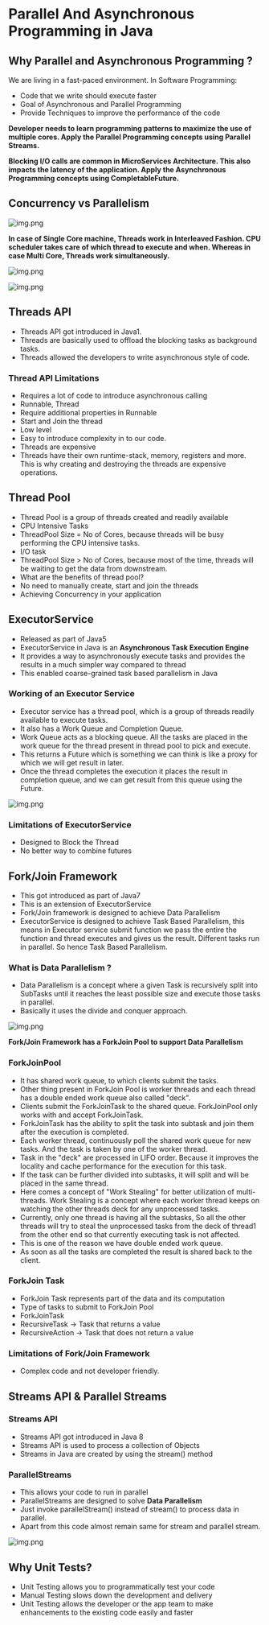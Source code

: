 # Parallel And Asynchronous Programming in Java

## Why Parallel and Asynchronous Programming ?
We are living in a fast-paced environment. In Software Programming:
- Code that we write should execute faster
- Goal of Asynchronous and Parallel Programming
- Provide Techniques to improve the performance of the code

**Developer needs to learn programming patterns to maximize the use of multiple cores.
Apply the Parallel Programming concepts using Parallel Streams.**

**Blocking I/O calls are common in MicroServices Architecture. This also impacts the latency of the application.
Apply the Asynchronous Programming concepts using CompletableFuture.**

## Concurrency vs Parallelism

![img.png](Concurrency.png)

**In case of Single Core machine, Threads work in Interleaved Fashion. CPU scheduler takes care of which thread to 
execute and when. Whereas in case Multi Core, Threads work simultaneously.**

![img.png](Parallelism.png)

![img.png](ConcurrencyVsParallelism.png)

## Threads API
- Threads API got introduced in Java1.
- Threads are basically used to offload the blocking tasks as background tasks.
- Threads allowed the developers to write asynchronous style of code.

### Thread API Limitations
- Requires a lot of code to introduce asynchronous calling
- Runnable, Thread
- Require additional properties in Runnable
- Start and Join the thread
- Low level
- Easy to introduce complexity in to our code.
- Threads are expensive 
- Threads have their own runtime-stack, memory, registers and more. This is why creating and destroying the threads are expensive operations.

## Thread Pool
- Thread Pool is a group of threads created and readily available
- CPU Intensive Tasks
- ThreadPool Size = No of Cores, because threads will be busy performing the CPU intensive tasks.
- I/O task
- ThreadPool Size > No of Cores, because most of the time, threads will be waiting to get the data from downstream.
- What are the benefits of thread pool?
- No need to manually create, start and join the threads
- Achieving Concurrency in your application

## ExecutorService
- Released as part of Java5
- ExecutorService in Java is an **Asynchronous Task Execution Engine**
- It provides a way to asynchronously execute tasks and provides the results in a much simpler way compared to thread
- This enabled coarse-grained task based parallelism in Java

### Working of an Executor Service
- Executor service has a thread pool, which is a group of threads readily available to execute tasks.
- It also has a Work Queue and Completion Queue.
- Work Queue acts as a blocking queue. All the tasks are placed in the work queue for the thread present in thread pool to pick and execute.
- This returns a Future which is something we can think is like a proxy for which we will get result in later.
- Once the thread completes the execution it places the result in completion queue, and we can get result from this queue using the Future.

![img.png](ExecutorServiceWorking.png)

### Limitations of ExecutorService
- Designed to Block the Thread
- No better way to combine futures

## Fork/Join Framework
- This got introduced as part of Java7
- This is an extension of ExecutorService
- Fork/Join framework is designed to achieve Data Parallelism
- ExecutorService is designed to achieve Task Based Parallelism, this means in Executor service submit function we pass the entire the function and
thread executes and gives us the result. Different tasks run in parallel. So hence Task Based Parallelism.

### What is Data Parallelism ?
- Data Parallelism is a concept where a given Task is recursively split into SubTasks until it reaches the least possible size 
and execute those tasks in parallel.
- Basically it uses the divide and conquer approach.

![img.png](ForkJoinParallelism.png)

**Fork/Join Framework has a ForkJoin Pool to support Data Parallelism**

### ForkJoinPool
- It has shared work queue, to which clients submit the tasks.
- Other thing present in ForkJoin Pool is worker threads and each thread has a double ended work queue also called "deck".
- Clients submit the ForkJoinTask to the shared queue. ForkJoinPool only works with and accept ForkJoinTask.
- ForkJoinTask has the ability to split the task into subtask and join them after the execution is completed.
- Each worker thread, continuously poll the shared work queue for new tasks. And the task is taken by one of the worker thread.
- Task in the "deck" are processed in LIFO order. Because it improves the locality and cache performance for the execution for
this task.
- If the task can be further divided into subtasks, it will split and will be placed in the same thread.
- Here comes a concept of "Work Stealing" for better utilization of multi-threads. Work Stealing is a concept where each
worker thread keeps on watching the other threads deck for any unprocessed tasks.
- Currently, only one thread is having all the subtasks, So all the other threads will try to steal the unprocessed tasks
from the deck of thread1 from the other end so that currently executing task is not affected.
- This is one of the reason we have double ended work queue.
- As soon as all the tasks are completed the result is shared back to the client.

### ForkJoin Task
- ForkJoin Task represents part of the data and its computation
- Type of tasks to submit to ForkJoin Pool
- ForkJoinTask
- RecursiveTask -> Task that returns a value
- RecursiveAction -> Task that does not return a value

### Limitations of Fork/Join Framework
- Complex code and not developer friendly.

## Streams API & Parallel Streams

### Streams API
- Streams API got introduced in Java 8
- Streams API is used to process a collection of Objects
- Streams in Java are created by using the stream() method

### ParallelStreams
- This allows your code to run in parallel
- ParallelStreams are designed to solve **Data Parallelism**
- Just invoke parallelStream() instead of stream() to process data in parallel.
- Apart from this code almost remain same for stream and parallel stream.

![img.png](StreamVsParallelStream.png)

## Why Unit Tests?
- Unit Testing allows you to programmatically test your code
- Manual Testing slows down the development and delivery
- Unit Testing allows the developer or the app team to make enhancements to the existing code easily and faster

